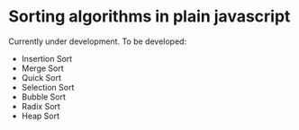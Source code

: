 # Sorting algorithms in plain javascript
Currently under development. To be developed:
* Insertion Sort
* Merge Sort
* Quick Sort
* Selection Sort
* Bubble Sort
* Radix Sort
* Heap Sort
